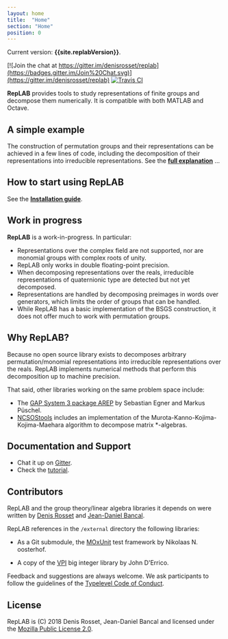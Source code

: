 ```yaml
---
layout: home
title:  "Home"
section: "Home"
position: 0
---
```


Current version: **{{site.replabVersion}}**.

[![Join the chat at https://gitter.im/denisrosset/replab](https://badges.gitter.im/Join%20Chat.svg)](https://gitter.im/denisrosset/replab)
[![Travis CI](https://travis-ci.com/replab/replab.svg?branch=master)](https://travis-ci.com/replab/replab)

**RepLAB** provides tools to study representations of finite groups and decompose them numerically. It is compatible with both MATLAB and Octave.


## A simple example

The construction of permutation groups and their representations can be achieved in a few lines of code, including the decomposition of their representations into irreducible representations. See the [**full explanation**](docs/publish/Example.html) ...

## How to start using RepLAB

See the [**Installation guide**](docs/installation.html).

## Work in progress

**RepLAB** is a work-in-progress. In particular:

- Representations over the complex field are not supported, nor are monomial groups with complex roots of unity.
- RepLAB only works in double floating-point precision.
- When decomposing representations over the reals, irreducible representations of quaternionic type are detected but not yet decomposed.
- Representations are handled by decomposing preimages in words over generators, which limits the order of groups that can be handled.
- While RepLAB has a basic implementation of the BSGS construction, it does not offer much to work with permutation groups.

## Why RepLAB?

Because no open source library exists to decomposes arbitrary permutation/monomial representations into irreducible representations over the reals. RepLAB implements numerical methods that perform this decomposition up to machine precision.

That said, other libraries working on the same problem space include:

- The [GAP System 3 package AREP](https://www.gap-system.org/Gap3/Packages3/arep.html) by Sebastian Egner and Markus Püschel. 
- [NCSOStools](http://ncsostools.fis.unm.si/documentation/awbd) includes an implementation of the Murota-Kanno-Kojima-Kojima-Maehara algorithm to decompose matrix *-algebras.


## Documentation and Support

- Chat it up on [Gitter](https://gitter.im/denisrosset/replab).
- Check the [tutorial](docs/installation.html).

## Contributors

RepLAB and the group theory/linear algebra libraries it depends on were written by [Denis Rosset](https://github.com/denisrosset) and [Jean-Daniel Bancal](https://github.com/jdbancal).

RepLAB references in the `/external` directory the following libraries:

- As a Git submodule, the [MOxUnit](https://github.com/MOxUnit/MOxUnit) test framework by Nikolaas N. oosterhof.

- A copy of the [VPI](https://www.mathworks.com/matlabcentral/fileexchange/22725-variable-precision-integer-arithmetic) big integer library by John D'Errico.

Feedback and suggestions are always welcome. We ask participants to follow the guidelines of the [Typelevel Code of Conduct](https://typelevel.org/conduct.html).

## License

RepLAB is (C) 2018 Denis Rosset, Jean-Daniel Bancal and licensed under the [Mozilla Public License 2.0](https://github.com/replab/replab/LICENSE).
